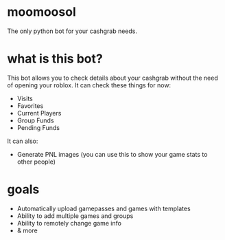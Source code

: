 # moomoosol
The only python bot for your cashgrab needs.


# what is this bot?
This bot allows you to check details about your cashgrab without the need of opening your roblox.
It can check these things for now:
  - Visits
  - Favorites
  - Current Players
  - Group Funds
  - Pending Funds

It can also:
  - Generate PNL images (you can use this to show your game stats to other people)
  


# goals
  - Automatically upload gamepasses and games with templates
  - Ability to add multiple games and groups
  - Ability to remotely change game info
  - & more
  
  
